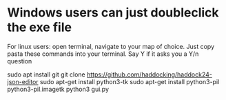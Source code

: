 # Windows users can just doubleclick the exe file

For linux users: open terminal, navigate to your map of choice.
Just copy pasta these commands into your terminal.
Say Y if it asks you a Y/n question

sudo apt install git 
git clone https://github.com/haddocking/haddock24-json-editor
sudo apt-get install python3-tk
sudo apt-get install python3-pil python3-pil.imagetk
python3 gui.py 
